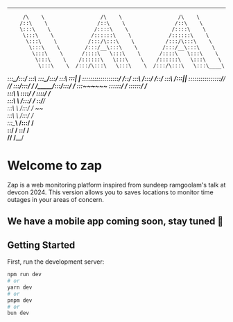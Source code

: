 _____                    _____                    _____          
         /\    \                  /\    \                  /\    \         
        /::\    \                /::\    \                /::\    \        
        \:::\    \              /::::\    \              /::::\    \       
         \:::\    \            /::::::\    \            /::::::\    \      
          \:::\    \          /:::/\:::\    \          /:::/\:::\    \     
           \:::\    \        /:::/__\:::\    \        /:::/__\:::\    \    
            \:::\    \      /::::\   \:::\    \      /::::\   \:::\    \   
             \:::\    \    /::::::\   \:::\    \    /::::::\   \:::\    \  
              \:::\    \  /:::/\:::\   \:::\    \  /:::/\:::\   \:::\____\ 
_______________\:::\____\/:::/  \:::\   \:::\____\/:::/  \:::\   \:::|    |
\::::::::::::::::::/    /\::/    \:::\  /:::/    /\::/    \:::\  /:::|____|
 \::::::::::::::::/____/  \/____/ \:::\/:::/    /  \/_____/\:::\/:::/    / 
  \:::\~~~~\~~~~~~                 \::::::/    /            \::::::/    /  
   \:::\    \                       \::::/    /              \::::/    /   
    \:::\    \                      /:::/    /                \::/____/    
     \:::\    \                    /:::/    /                  ~~          
      \:::\    \                  /:::/    /                               
       \:::\____\                /:::/    /                                
        \::/    /                \::/    /                                 
         \/____/                  \/____/


# Welcome to zap

Zap is a web monitoring platform inspired from sundeep ramgoolam's talk at devcon 2024.
This version allows you to saves locations to monitor time outages in your areas of concern.

## We have a mobile app coming soon, stay tuned 👀

## Getting Started

First, run the development server:

```bash
npm run dev
# or
yarn dev
# or
pnpm dev
# or
bun dev
```